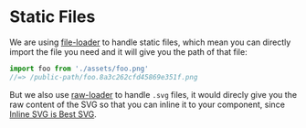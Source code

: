 # Static Files

We are using [file-loader](https://github.com/webpack/file-loader) to handle static files, which mean you can directly import the file you need and it will give you the path of that file:

```js
import foo from './assets/foo.png'
//=> /public-path/foo.8a3c262cfd45869e351f.png
```

But we also use [raw-loader](https://github.com/webpack/raw-loader) to handle `.svg` files, it would direcly give you the raw content of the SVG so that you can inline it to your component, since [Inline SVG is Best SVG](https://www.youtube.com/watch?v=af4ZQJ14yu8).
